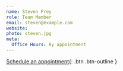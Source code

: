 ```yaml
---
name: Steven Frey
role: Team Member
email: steven@example.com
website: 
photo: steven.jpg
meta:
  Office Hours: By appointment
---
```


[Schedule an appointment](#){: .btn .btn-outline }
